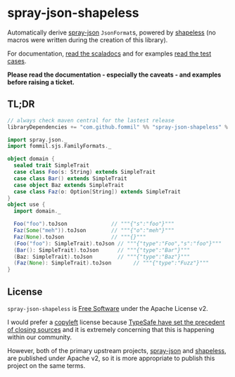 # spray-json-shapeless

Automatically derive [spray-json][spray-json] `JsonFormat`s, powered by [shapeless][shapeless] (no macros were written during the creation of this library).

For documentation, [read the scaladocs](src/main/scala/fommil/sjs/FamilyFormats.scala) and for examples [read the test cases](src/test/scala/fommil/sjs/FamilyFormatsSpec.scala).

**Please read the documentation - especially the caveats - and examples before raising a ticket.**

## TL;DR

```scala
// always check maven central for the lastest release
libraryDependencies += "com.github.fommil" %% "spray-json-shapeless" % "1.2.0"
```

```scala
import spray.json._
import fommil.sjs.FamilyFormats._

object domain {
  sealed trait SimpleTrait
  case class Foo(s: String) extends SimpleTrait
  case class Bar() extends SimpleTrait
  case object Baz extends SimpleTrait
  case class Faz(o: Option[String]) extends SimpleTrait
}
object use {
  import domain._

  Foo("foo").toJson              // """{"s":"foo"}"""
  Faz(Some("meh")).toJson        // """{"o":"meh"}"""
  Faz(None).toJson               // """{}"""
  (Foo("foo"): SimpleTrait).toJson // """{"type":"Foo","s":"foo"}"""
  (Bar(): SimpleTrait).toJson      // """{"type":"Bar"}"""
  (Baz: SimpleTrait).toJson        // """{"type":"Baz"}"""
  (Faz(None): SimpleTrait).toJson       // """{"type":"Fuzz"}"""
}
```

## License

`spray-json-shapeless` is [Free Software][free] under the Apache License v2.

I would prefer a [copyleft][copyleft] license because [TypeSafe have set the precedent of closing sources][precedent] and it is extremely concerning that this is happening within our community.

However, both of the primary upstream projects, [spray-json][spray-json] and [shapeless][shapeless], are published under Apache v2, so it is more appropriate to publish this project on the same terms.

[free]: http://www.gnu.org/philosophy/free-sw.en.html
[copyleft]: http://www.gnu.org/copyleft/copyleft.en.html
[precedent]: https://github.com/smootoo/freeslick#history
[spray-json]: https://github.com/spray/spray-json
[shapeless]: https://github.com/milessabin/shapeless
